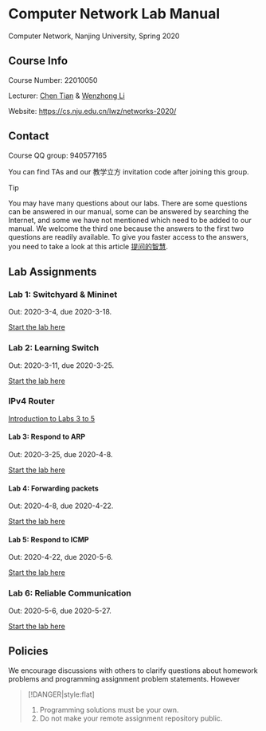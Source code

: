# Computer Network Lab Manual

Computer Network, Nanjing University, Spring 2020

## Course Info

Course Number: 22010050

Lecturer: [Chen Tian](https://cs.nju.edu.cn/tianchen/) & [Wenzhong Li](https://cs.nju.edu.cn/lwz/)

Website: https://cs.nju.edu.cn/lwz/networks-2020/

## Contact

Course QQ group: 940577165

You can find TAs and our 教学立方 invitation code after joining this group.

> [!TIP]
> You may have many questions about our labs. There are some questions can be answered in our manual, some can be answered by searching the Internet, and some we have not mentioned which need to be added to our manual. We welcome the third one because the answers to the first two questions are readily available. To give you faster access to the answers, you need to take a look at this article [提问的智慧](https://github.com/ryanhanwu/How-To-Ask-Questions-The-Smart-Way/blob/master/README-zh_CN.md).

## Lab Assignments

### Lab 1: Switchyard & Mininet

Out: 2020-3-4, due 2020-3-18.

[Start the lab here](./content/ch01/lab-1.md)

### Lab 2: Learning Switch

Out: 2020-3-11, due 2020-3-25.

[Start the lab here](./content/ch02/lab-2.md)

### IPv4 Router

[Introduction to Labs 3 to 5](./content/ch03/ipv4-router.md)

#### Lab 3: Respond to ARP

Out: 2020-3-25, due 2020-4-8.

[Start the lab here](./content/ch03/subch01/lab-3.md)

#### Lab 4: Forwarding packets

Out: 2020-4-8, due 2020-4-22.

[Start the lab here](./content/ch03/subch02/lab-4.md)

#### Lab 5: Respond to ICMP

Out: 2020-4-22, due 2020-5-6.

[Start the lab here](./content/ch03/subch03/lab-5.md)

### Lab 6: Reliable Communication

Out: 2020-5-6, due 2020-5-27.

[Start the lab here](./content/ch04/lab-6.md)

## Policies

We encourage discussions with others to clarify questions about homework problems and programming assignment problem statements. However

> [!DANGER|style:flat]
> 1. Programming solutions must be your own.
> 2. Do not make your remote assignment repository public.
